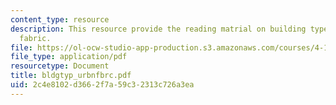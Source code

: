 ```yaml
---
content_type: resource
description: This resource provide the reading matrial on building types and urban
  fabric.
file: https://ol-ocw-studio-app-production.s3.amazonaws.com/courses/4-175-case-studies-in-city-form-fall-2005/2c4e8102d3662f7a59c32313c726a3ea_bldgtyp_urbnfbrc.pdf
file_type: application/pdf
resourcetype: Document
title: bldgtyp_urbnfbrc.pdf
uid: 2c4e8102-d366-2f7a-59c3-2313c726a3ea
---
```

